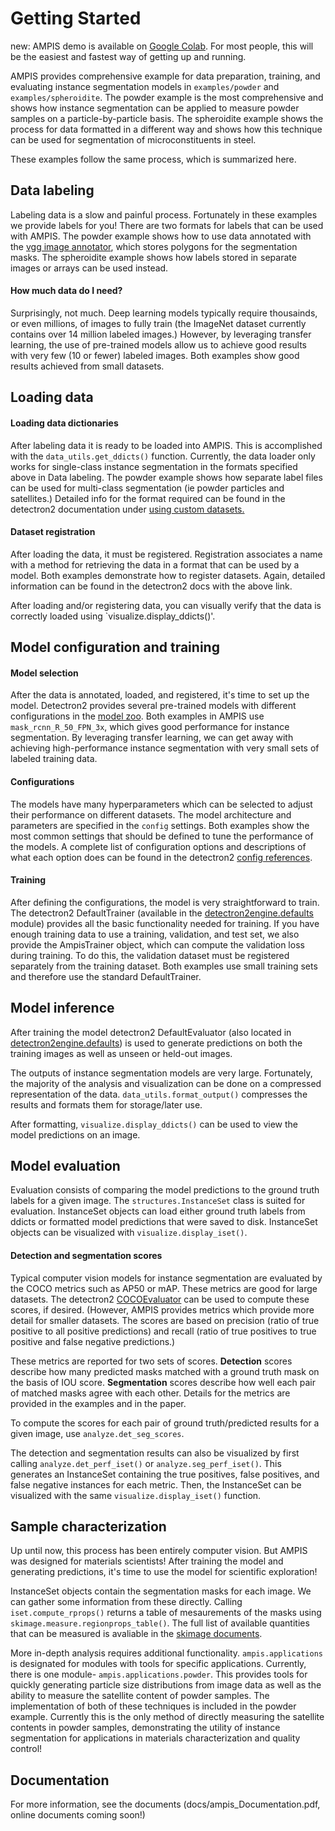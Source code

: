 Getting Started
================
new: AMPIS demo is available on [Google Colab](https://colab.research.google.com/drive/1bldlHa3-6_GL-C3sOF2B8qsCPBz2iBUR?usp=sharing). For most people,     this will be the easiest and fastest way of getting up and running.

AMPIS provides comprehensive example for data preparation, training, and evaluating instance segmentation models in `examples/powder` and `examples/spheroidite`. The powder example is the most comprehensive and shows how instance segmentation can be applied to measure powder samples on a particle-by-particle basis.   The spheroidite example shows the process for data formatted in a different way and shows how this technique can be used for segmentation of microconstituents in steel. 

These examples follow the same process, which is summarized here.

## Data labeling
Labeling data is a slow and painful process. Fortunately in these examples we provide labels for you! There are two formats for labels that can be used with AMPIS. The powder example shows how to use data annotated with the [vgg image annotator](http://www.robots.ox.ac.uk/~vgg/software/via/), which stores polygons for the segmentation masks. The spheroidite example shows how labels stored in separate images or arrays can be used instead.

#### How much data do I need? 
Surprisingly, not much. Deep learning models typically require thousainds, or even millions, of images to fully train (the ImageNet dataset currently contains over 14 million labeled images.) However, by leveraging transfer learning, the use of pre-trained models allow us to achieve good results with very few (10 or fewer) labeled images. Both examples show good results achieved from small datasets.

## Loading data
#### Loading data dictionaries
After labeling data it is ready to be loaded into AMPIS.  This is accomplished with the `data_utils.get_ddicts()` function. Currently, the data loader only works for single-class instance segmentation in the formats specified above in Data labeling. The powder example shows how separate label files can be used for multi-class segmentation (ie powder particles and satellites.) Detailed info for the format required can be found in the detectron2 documentation under [using custom datasets.](https://detectron2.readthedocs.io/tutorials/datasets.html)



#### Dataset registration
After loading the data, it must be registered. Registration associates a name with a method for retrieving the data in a format that can be used by a model. Both examples demonstrate how to register datasets. Again, detailed information can be found in the detectron2 docs with the above link.

After loading and/or registering data, you can visually verify that the data is correctly loaded using `visualize.display_ddicts()'.

## Model configuration and training

#### Model selection

After the data is annotated, loaded, and registered, it's time to set up the model. Detectron2 provides several pre-trained models with different configurations in the [model zoo](https://github.com/facebookresearch/detectron2/blob/master/MODEL_ZOO.md). Both examples in AMPIS use `mask_rcnn_R_50_FPN_3x`, which gives good performance for instance segmentation. By leveraging transfer learning, we can get away with achieving high-performance instance segmentation with very small sets of labeled training data.

#### Configurations

The models have many hyperparameters which can be selected to adjust their performance on different datasets. The model architecture and parameters are specified in the `config` settings. Both examples show the most common settings that should be defined to tune the performance of the models. A complete list of configuration options and descriptions of what each option does can be found in the detectron2 [config references](https://detectron2.readthedocs.io/modules/config.html#config-references).

#### Training
After defining the configurations, the model is very straightforward to train. The detectron2 DefaultTrainer (available in the [detectron2engine.defaults](https://detectron2.readthedocs.io/modules/engine.html#module-detectron2.engine.defaults) module) provides all the basic functionality needed for training. If you have enough training data to use a training, validation, and test set, we also provide the AmpisTrainer object, which can compute the validation loss during training. To do this, the validation dataset must be registered separately from the training dataset. Both examples use small training sets and therefore use the standard DefaultTrainer. 

## Model inference
After training the model detectron2 DefaultEvaluator (also located in [detectron2engine.defaults](https://detectron2.readthedocs.io/modules/engine.html#module-detectron2.engine.defaults)) is used to generate predictions on both the training images as well as unseen or held-out images.

The outputs of instance segmentation models are very large. Fortunately, the majority of the analysis and visualization can be done on a compressed representation of the data. `data_utils.format_output()` compresses the results and formats them for storage/later use.

After formatting, `visualize.display_ddicts()` can be used to view the model predictions on an image.

## Model evaluation
Evaluation consists of comparing the model predictions to the ground truth labels for a given image. The `structures.InstanceSet` class is suited for evaluation. InstanceSet objects can load either ground truth labels from ddicts or formatted model predictions that were saved to disk. InstanceSet objects can be visualized with `visualize.display_iset()`.

#### Detection and segmentation scores
Typical computer vision models for instance segmentation are evaluated by the COCO metrics such as AP50 or mAP. These metrics are good for large datasets. The detectron2 [COCOEvaluator](https://detectron2.readthedocs.io/modules/evaluation.html) can be used to compute these scores, if desired. (However, AMPIS provides metrics which provide more detail for smaller datasets. The scores are based on precision (ratio of true positive to all positive predictions) and recall (ratio of true positives to true positive and false negative predictions.)

These metrics are reported for two sets of scores. **Detection** scores describe how many predicted masks matched with a ground truth mask on the basis of IOU score. **Segmentation** scores describe how well each pair of matched masks agree with each other. Details for the metrics are provided in the examples and in the paper.

To compute the scores for each pair of ground truth/predicted results for a given image, use `analyze.det_seg_scores`.

The detection and segmentation results can also be visualized by first calling `analyze.det_perf_iset()` or `analyze.seg_perf_iset()`. This generates an InstanceSet containing the true positives, false positives, and false negative instances for each metric. Then, the InstanceSet can be visualized with the same `visualize.display_iset()` function. 


## Sample characterization 

Up until now, this process has been entirely computer vision. But AMPIS was designed for materials scientists! After training the model and generating predictions, it's time to use the model for scientific exploration!

InstanceSet objects contain the segmentation masks for each image. We can gather some information from these directly. Calling `iset.compute_rprops()` returns a table of mesaurements of the masks using `skimage.measure.regionprops_table()`. The full list of available quantities that can be measured is avaliable in the [skimage documents](https://scikit-image.org/docs/dev/api/skimage.measure.html#skimage.measure.regionprops).

More in-depth analysis requires additional functionality. `ampis.applications` is designated for modules with tools for specific applications. Currently, there is one module- `ampis.applications.powder`. This provides tools for quickly generating particle size distributions from image data as well as the ability to measure the satellite content of powder samples. The implementation of both of these techniques is included in the powder example. Currently this is the only method of directly measuring the satellite contents in powder samples, demonstrating the utility of instance segmentation for applications in materials characterization and quality control! 

## Documentation
For more information, see the documents (docs/ampis_Documentation.pdf, online documents coming soon!) 
